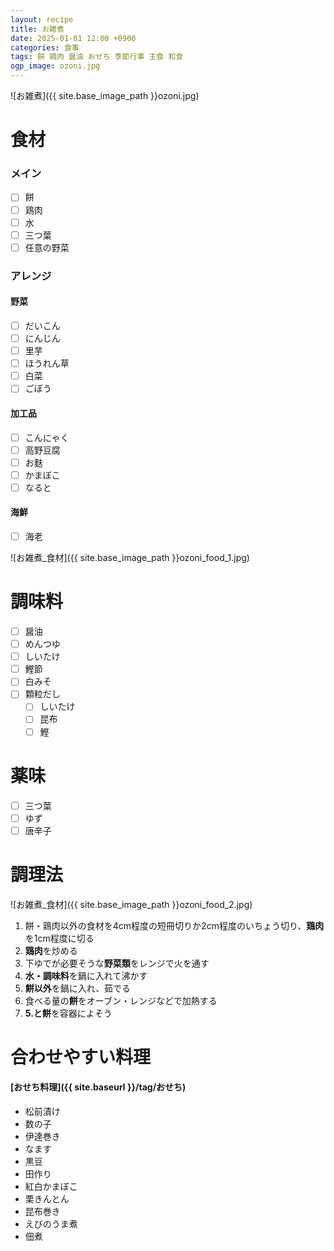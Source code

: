 ```yaml
---
layout: recipe
title: お雑煮
date: 2025-01-01 12:00 +0900
categories: 食事
tags: 餅 鶏肉 醤油 おせち 季節行事 主食 和食
ogp_image: ozoni.jpg
---
```

![お雑煮]({{ site.base_image_path }}ozoni.jpg)

# 食材
### メイン
- [ ] 餅
- [ ] 鶏肉
- [ ] 水
- [ ] 三つ葉
- [ ] 任意の野菜

### アレンジ
#### 野菜
- [ ] だいこん
- [ ] にんじん
- [ ] 里芋
- [ ] ほうれん草
- [ ] 白菜
- [ ] ごぼう

#### 加工品
- [ ] こんにゃく
- [ ] 高野豆腐
- [ ] お麩
- [ ] かまぼこ
- [ ] なると

#### 海鮮
- [ ] 海老

![お雑煮_食材]({{ site.base_image_path }}ozoni_food_1.jpg)

# 調味料
- [ ] 醤油
- [ ] めんつゆ
- [ ] しいたけ
- [ ] 鰹節
- [ ] 白みそ
- [ ] 顆粒だし
  - [ ] しいたけ
  - [ ] 昆布
  - [ ] 鰹

# 薬味
- [ ] 三つ葉
- [ ] ゆず
- [ ] 唐辛子

# 調理法
![お雑煮_食材]({{ site.base_image_path }}ozoni_food_2.jpg)

1. 餅・鶏肉以外の食材を4cm程度の短冊切りか2cm程度のいちょう切り、**鶏肉**を1cm程度に切る
2. **鶏肉**を炒める
3. 下ゆでが必要そうな**野菜類**をレンジで火を通す
4. **水・調味料**を鍋に入れて沸かす
5. **餅以外**を鍋に入れ、茹でる
6. 食べる量の**餅**をオーブン・レンジなどで加熱する
7. **5.と餅**を容器によそう

# 合わせやすい料理
#### [おせち料理]({{ site.baseurl }}/tag/おせち)
- 松前漬け
- 数の子
- 伊達巻き
- なます
- 黒豆
- 田作り
- 紅白かまぼこ
- 栗きんとん
- 昆布巻き
- えびのうま煮
- 佃煮